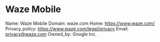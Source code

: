 
# Waze Mobile

Name: Waze Mobile
Domain: waze.com
Home: https://www.waze.com/
Privacy_policy: https://www.waze.com/legal/privacy
Email: privacy@waze.com
Owned_by: Google Inc.
